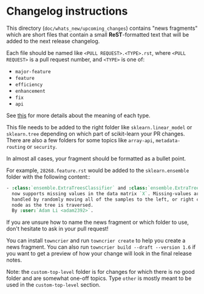 # Changelog instructions

This directory (`doc/whats_new/upcoming_changes`) contains "news fragments"
which are short files that contain a small **ReST**-formatted text that will be
added to the next release changelog.

Each file should be named like `<PULL REQUEST>.<TYPE>.rst`, where
`<PULL REQUEST>` is a pull request number, and `<TYPE>` is one of:

* `major-feature`
* `feature`
* `efficiency`
* `enhancement`
* `fix`
* `api`

See [this](https://github.com/scikit-learn/scikit-learn/blob/main/doc/whats_new/changelog_legend.inc)
for more details about the meaning of each type.

This file needs to be added to the right folder like `sklearn.linear_model` or
`sklearn.tree` depending on which part of scikit-learn your PR changes. There
are also a few folders for some topics like `array-api`, `metadata-routing` or `security`.

In almost all cases, your fragment should be formatted as a bullet point.

For example, `28268.feature.rst` would be added to the `sklearn.ensemble`
folder with the following content::

```rst
- :class:`ensemble.ExtraTreesClassifier` and :class:`ensemble.ExtraTreesRegressor`
  now supports missing values in the data matrix `X`. Missing-values are
  handled by randomly moving all of the samples to the left, or right child
  node as the tree is traversed.
  By :user:`Adam Li <adam2392>`.
```

If you are unsure how to name the news fragment or which folder to use, don't
hesitate to ask in your pull request!

You can install `towncrier` and run `towncrier create` to help you
create a news fragment. You can also run `towncrier build --draft --version 1.6` if
you want to get a preview of how your change will look in the final release
notes.

Note: the `custom-top-level` folder is for changes for which there is no good
folder and are somewhat one-off topics. Type `other` is mostly meant to be used
in the `custom-top-level` section.
